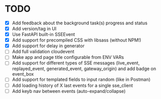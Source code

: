 # TODO

- [x] Add feedback about the background task(s) progress and status
- [x] Add version/tag in UI
- [x] Use FastAPI built-in SSEEvent
- [x] Add support for precompiled CSS with libsass (without NPM!)
- [x] Add support for delay in generator
- [ ] Add full validation cloudevent
- [ ] Make app and page title configurable from ENV VARs
- [ ] Add support for different types of SSE messages (live_event, replayed_event, generated_event, gateway_origin) and add badge on event_box
- [ ] Add support for templated fields to input random (like in Postman)
- [ ] Add loading history of X last events for a single sse_client
- [ ] Add keyb nav between events (auto-expand/collapse)
